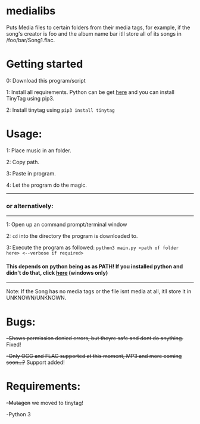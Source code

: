 # medialibs
Puts Media files to certain folders from their media tags, for example, if the song's creator is foo and the album name bar itll store all of its songs in /foo/bar/Song1.flac.


# Getting started
0: Download this program/script 

1: Install all requirements. Python can be get [here](https://python.org/) and you can install TinyTag using pip3.

2: Install tinytag using `pip3 install tinytag`


# Usage:
1: Place music in an folder.

2: Copy path.

3: Paste in program.

4: Let the program do the magic.

---
### or alternatively:
---
1: Open up an command prompt/terminal window

2: `cd` into the directory the program is downloaded to.

3: Execute the program as followed: `python3 main.py <path of folder here> <--verbose if required>`

#### This depends on python being as as PATH! If you installed python and didn't do that, click [here](https://docs.python.org/3/using/windows.html) (windows only)

---

Note: If the Song has no media tags or the file isnt media at all, itll store it in UNKNOWN/UNKNOWN.


# Bugs:

~~-Shows permission denied errors, but theyre safe and dont do anything.~~ Fixed!

~~-Only OGG and FLAC supported at this moment, MP3 and more coming soon...?~~ Support added!

# Requirements:

~~-Mutagen~~ we moved to tinytag!

-Python 3
